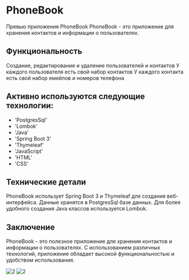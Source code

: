 # PhoneBook
Превью приложения PhoneBook
PhoneBook - это приложение для хранения контактов и информации о пользователях.

## Функциональность
Создание, редактирование и удаление пользователей и контактов
У каждого пользователя есть свой набор контактов
У каждого контакта есть свой набор емейлов и номеров телефона
## Активно используются следующие технологии:
- 'PostgresSql'
- 'Lombok'
- 'Java'
- 'Spring Boot 3'
- 'Thymeleaf'
- 'JavaScript'
- 'HTML'
- 'CSS'
## Технические детали
PhoneBook использует Spring Boot 3 и Thymeleaf для создания веб-интерфейса. Данные хранятся в PostgresSql базе данных. Для более удобного создания Java классов используется Lombok.

## Заключение
PhoneBook - это полезное приложение для хранения контактов и информации о пользователях. С использованием различных технологий, приложение обладает высокой функциональностью и удобством использования.

![2](http://img.serpstat.com/tobi/63N5QR.jpg)
![2](http://img.serpstat.com/tobi/63N8DZ.jpg)
